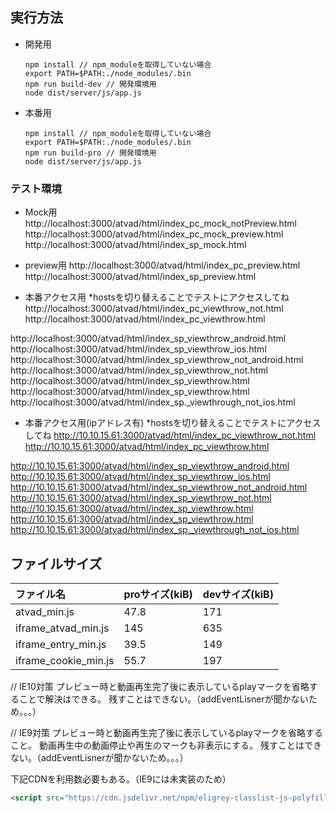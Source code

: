 ## 実行方法
  - 開発用
    ```$npm
    npm install // npm_moduleを取得していない場合
    export PATH=$PATH:./node_modules/.bin
    npm run build-dev // 開発環境用
    node dist/server/js/app.js
    ```

  - 本番用
    ```$npm
    npm install // npm_moduleを取得していない場合
    export PATH=$PATH:./node_modules/.bin
    npm run build-pro // 開発環境用
    node dist/server/js/app.js
    ```

### テスト環境
  - Mock用
  http://localhost:3000/atvad/html/index_pc_mock_notPreview.html  
  http://localhost:3000/atvad/html/index_pc_mock_preview.html  
  http://localhost:3000/atvad/html/index_sp_mock.html  

  - preview用
  http://localhost:3000/atvad/html/index_pc_preview.html  
  http://localhost:3000/atvad/html/index_sp_preview.html  

  - 本番アクセス用 *hostsを切り替えることでテストにアクセスしてね
  http://localhost:3000/atvad/html/index_pc_viewthrow_not.html  
  http://localhost:3000/atvad/html/index_pc_viewthrow.html  

  http://localhost:3000/atvad/html/index_sp_viewthrow_android.html  
  http://localhost:3000/atvad/html/index_sp_viewthrow_ios.html  
  http://localhost:3000/atvad/html/index_sp_viewthrow_not_android.html  
  http://localhost:3000/atvad/html/index_sp_viewthrow_not.html  
  http://localhost:3000/atvad/html/index_sp_viewthrow.html  
  http://localhost:3000/atvad/html/index_sp_viewthrow.html  
  http://localhost:3000/atvad/html/index_sp._viewthrough_not_ios.html  

  - 本番アクセス用(ipアドレス有) *hostsを切り替えることでテストにアクセスしてね
  http://10.10.15.61:3000/atvad/html/index_pc_viewthrow_not.html  
  http://10.10.15.61:3000/atvad/html/index_pc_viewthrow.html  

  http://10.10.15.61:3000/atvad/html/index_sp_viewthrow_android.html  
  http://10.10.15.61:3000/atvad/html/index_sp_viewthrow_ios.html  
  http://10.10.15.61:3000/atvad/html/index_sp_viewthrow_not_android.html  
  http://10.10.15.61:3000/atvad/html/index_sp_viewthrow_not.html  
  http://10.10.15.61:3000/atvad/html/index_sp_viewthrow.html  
  http://10.10.15.61:3000/atvad/html/index_sp_viewthrow.html  
  http://10.10.15.61:3000/atvad/html/index_sp._viewthrough_not_ios.html  

## ファイルサイズ

ファイル名|proサイズ(kiB)|devサイズ(kiB)
|:---|:---|:---|
|atvad_min.js|47.8|171|
|iframe_atvad_min.js|145|635|
|iframe_entry_min.js|39.5|149|
|iframe_cookie_min.js|55.7|197|


// IE10対策
プレビュー時と動画再生完了後に表示しているplayマークを省略することで解決はできる。
残すことはできない。（addEventLisnerが聞かないため。。。）

// IE9対策
プレビュー時と動画再生完了後に表示しているplayマークを省略すること。
動画再生中の動画停止や再生のマークも非表示にする。
残すことはできない。（addEventLisnerが聞かないため。。。）

下記CDNを利用数必要もある。（IE9には未実装のため）
``` html
<script src="https://cdn.jsdelivr.net/npm/eligrey-classlist-js-polyfill@1.2.20171210/classList.min.js"></script>
```
